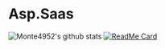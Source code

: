 # Asp.Saas
![Monte4952's github stats](https://github-readme-stats.vercel.app/api?username=Monte4952&show_icons=true&theme=radical)
[![ReadMe Card](https://github-readme-stats.vercel.app/api/pin/?username=Monte4952&repo=github-readme-stats)](https://github.com/Monte4952/github-readme-stats)




